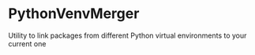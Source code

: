 # PythonVenvMerger
Utility to link packages from different Python virtual environments to your current one
